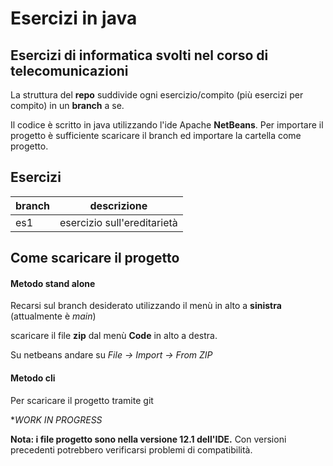 # Esercizi in java
## Esercizi di informatica svolti nel corso di telecomunicazioni

La struttura del **repo** suddivide ogni esercizio/compito (più esercizi per compito) in un **branch** a se.

Il codice è scritto in java utilizzando l'ide Apache **NetBeans**.
Per importare il progetto è sufficiente scaricare il branch ed importare la cartella come progetto.



## Esercizi



| branch | descrizione                 |
| ------ | --------------------------- |
| es1    | esercizio sull'ereditarietà |



## Come scaricare il progetto

#### Metodo stand alone

Recarsi sul branch desiderato utilizzando il menù in alto a **sinistra** (attualmente è *main*)

scaricare il file **zip** dal menù **Code** in alto a destra.

Su netbeans andare su *File -> Import -> From ZIP* 

#### Metodo cli

Per scaricare il progetto tramite git

**WORK IN PROGRESS*



**Nota: i file progetto sono nella versione 12.1 dell'IDE.** Con versioni precedenti potrebbero verificarsi problemi di compatibilità.